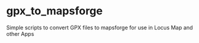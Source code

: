 # gpx_to_mapsforge
Simple scripts to convert GPX files to mapsforge for use in Locus Map and other Apps
